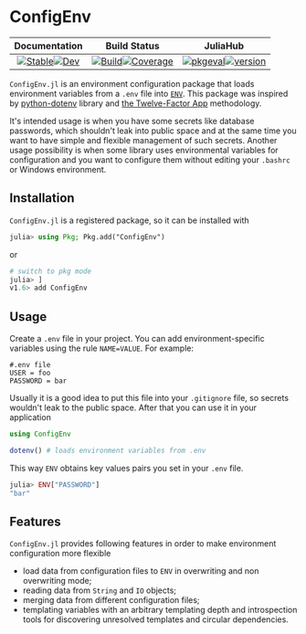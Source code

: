 # ConfigEnv

|                                                                                                  **Documentation**                                                                                                  |                                                                                                                          **Build Status**                                                                                                                          |                                                                                                          **JuliaHub**                                                                                                          |
|:-------------------------------------------------------------------------------------------------------------------------------------------------------------------------------------------------------------------:|:------------------------------------------------------------------------------------------------------------------------------------------------------------------------------------------------------------------------------------------------------------------:|:------------------------------------------------------------------------------------------------------------------------------------------------------------------------------------------------------------------------------:|
| [![Stable](https://img.shields.io/badge/docs-stable-blue.svg)](https://Arkoniak.github.io/ConfigEnv.jl/stable)[![Dev](https://img.shields.io/badge/docs-dev-blue.svg)](https://Arkoniak.github.io/ConfigEnv.jl/dev) | [![Build](https://github.com/Arkoniak/ConfigEnv.jl/workflows/CI/badge.svg)](https://github.com/Arkoniak/ConfigEnv.jl/actions)[![Coverage](https://codecov.io/gh/Arkoniak/ConfigEnv.jl/branch/master/graph/badge.svg)](https://codecov.io/gh/Arkoniak/ConfigEnv.jl) | [![pkgeval](https://juliahub.com/docs/ConfigEnv/pkgeval.svg)](https://juliahub.com/ui/Packages/ConfigEnv/y83nC)[![version](https://juliahub.com/docs/ConfigEnv/version.svg)](https://juliahub.com/ui/Packages/ConfigEnv/y83nC) |

`ConfigEnv.jl` is an environment configuration package that loads environment variables from a `.env` file into [`ENV`](https://docs.julialang.org/en/latest/manual/environment-variables/). This package was inspired by [python-dotenv](https://github.com/theskumar/python-dotenv) library and [the Twelve-Factor App](https://12factor.net/config) methodology.

It's intended usage is when you have some secrets like database passwords, which shouldn't leak into public space and at the same time you want to have simple and flexible management of such secrets. Another usage possibility is when some library uses environmental variables for configuration and you want to configure them without editing your `.bashrc` or Windows environment.

## Installation

`ConfigEnv.jl` is a registered package, so it can be installed with

```julia
julia> using Pkg; Pkg.add("ConfigEnv")
```

or

```julia
# switch to pkg mode
julia> ] 
v1.6> add ConfigEnv
```

## Usage
Create a `.env` file in your project. You can add environment-specific variables using the rule `NAME=VALUE`.
For example:

```
#.env file
USER = foo
PASSWORD = bar
```
Usually it is a good idea to put this file into your `.gitignore` file, so secrets wouldn't leak to the public space. After that you can use it in your application

```julia
using ConfigEnv

dotenv() # loads environment variables from .env
```

This way `ENV` obtains key values pairs you set in your `.env` file.

```julia
julia> ENV["PASSWORD"]
"bar"
```

## Features

`ConfigEnv.jl` provides following features in order to make environment configuration more flexible

- load data from configuration files to `ENV` in overwriting and non overwriting mode;
- reading data from `String` and `IO` objects;
- merging data from different configuration files;
- templating variables with an arbitrary templating depth and introspection tools for discovering unresolved templates and circular dependencies.
